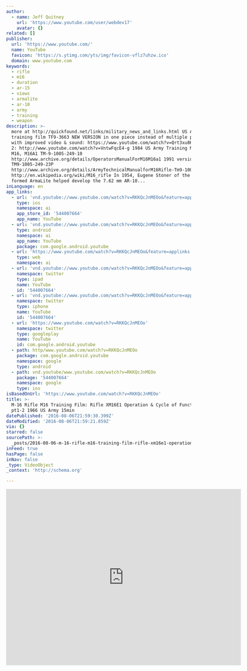 ```yaml
---
author:
  - name: Jeff Quitney
    url: 'https://www.youtube.com/user/webdev17'
    avatar: {}
related: []
publisher:
  url: 'https://www.youtube.com/'
  name: YouTube
  favicon: 'https://s.ytimg.com/yts/img/favicon-vflz7uhzw.ico'
  domain: www.youtube.com
keywords:
  - rifle
  - m16
  - duration
  - ar-15
  - views
  - armalite
  - ar-10
  - army
  - training
  - weapon
description: >-
  more at http://quickfound.net/links/military_news_and_links.html US Army
  training film TF9-3663 NEW VERSION in one piece instead of multiple parts, and
  with improved video & sound: https://www.youtube.com/watch?v=Qrt3xu8KHsw part
  2: http://www.youtube.com/watch?v=VntwFqcE4-g 1984 US Army Training Manual
  M16, M16A1 TM-9-1005-249-10
  http://www.archive.org/details/OperatorsManualForM16M16a1 1991 version
  TM9-1005-249-23P
  http://www.archive.org/details/ArmyTechnicalManualforM16Rifle-Tm9-1005-249-23p
  http://en.wikipedia.org/wiki/M16_rifle In 1954, Eugene Stoner of the newly
  formed ArmaLite helped develop the 7.62 mm AR-10...
inLanguage: en
app_links:
  - url: 'vnd.youtube://www.youtube.com/watch?v=RKKQcJnMEOo&feature=applinks'
    type: ios
    namespace: ai
    app_store_id: '544007664'
    app_name: YouTube
  - url: 'vnd.youtube://www.youtube.com/watch?v=RKKQcJnMEOo&feature=applinks'
    type: android
    namespace: ai
    app_name: YouTube
    package: com.google.android.youtube
  - url: 'https://www.youtube.com/watch?v=RKKQcJnMEOo&feature=applinks'
    type: web
    namespace: ai
  - url: 'vnd.youtube://www.youtube.com/watch?v=RKKQcJnMEOo&feature=applinks'
    namespace: twitter
    type: ipad
    name: YouTube
    id: '544007664'
  - url: 'vnd.youtube://www.youtube.com/watch?v=RKKQcJnMEOo&feature=applinks'
    namespace: twitter
    type: iphone
    name: YouTube
    id: '544007664'
  - url: 'https://www.youtube.com/watch?v=RKKQcJnMEOo'
    namespace: twitter
    type: googleplay
    name: YouTube
    id: com.google.android.youtube
  - path: http/www.youtube.com/watch?v=RKKQcJnMEOo
    package: com.google.android.youtube
    namespace: google
    type: android
  - path: vnd.youtube/www.youtube.com/watch?v=RKKQcJnMEOo
    package: '544007664'
    namespace: google
    type: ios
isBasedOnUrl: 'https://www.youtube.com/watch?v=RKKQcJnMEOo'
title: >-
  M-16 Rifle M16 Training Film: Rifle XM16E1 Operation & Cycle of Functioning
  pt1-2 1966 US Army 15min
datePublished: '2016-08-06T21:59:30.399Z'
dateModified: '2016-08-06T21:59:21.859Z'
via: {}
starred: false
sourcePath: >-
  _posts/2016-08-06-m-16-rifle-m16-training-film-rifle-xm16e1-operation-and-cycle.md
inFeed: true
hasPage: false
inNav: false
_type: VideoObject
_context: 'http://schema.org'

---
```

<iframe src="https://cdn.embedly.com/widgets/media.html?src=https%3A%2F%2Fwww.youtube.com%2Fembed%2FRKKQcJnMEOo%3Ffeature%3Doembed&amp;url=http%3A%2F%2Fwww.youtube.com%2Fwatch%3Fv%3DRKKQcJnMEOo&amp;image=https%3A%2F%2Fi.ytimg.com%2Fvi%2FRKKQcJnMEOo%2Fhqdefault.jpg&amp;key=b7d04c9b404c499eba89ee7072e1c4f7&amp;type=text%2Fhtml&amp;schema=youtube" width="640" height="480" scrolling="no" frameborder="0" allowfullscreen="" style=""></iframe>